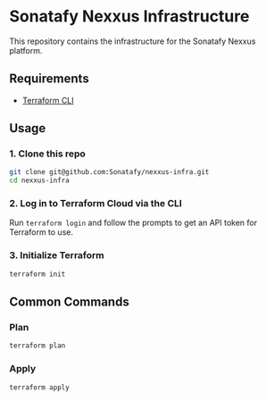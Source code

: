# Sonatafy Nexxus Infrastructure

This repository contains the infrastructure for the Sonatafy Nexxus platform.

## Requirements

- [Terraform CLI](https://www.terraform.io/downloads)

## Usage

### 1. Clone this repo

```sh
git clone git@github.com:Sonatafy/nexxus-infra.git
cd nexxus-infra
```

### 2. Log in to Terraform Cloud via the CLI

Run `terraform login` and follow the prompts to get an API token for Terraform to use.

### 3. Initialize Terraform

```sh
terraform init
```

## Common Commands

### Plan

```sh
terraform plan
```

### Apply

```sh
terraform apply
```
